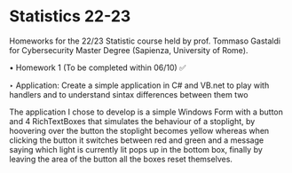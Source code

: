 # Statistics 22-23
Homeworks for the 22/23 Statistic course held by prof. Tommaso Gastaldi for Cybersecurity Master Degree (Sapienza, University of Rome).

• Homework 1 (To be completed within 06/10) ✅

  ‣ Application: Create a simple application in C# and VB.net to play with handlers and to understand sintax differences between them two
 
   The application I chose to develop is a simple Windows Form with a button and 4 RichTextBoxes that simulates the behaviour of a stoplight, by hoovering over the          button the stoplight becomes yellow whereas when clicking the button it switches between red and green and a message saying which light is currently lit pops up in      the bottom box, finally by leaving the area of the button all the boxes reset themselves.
